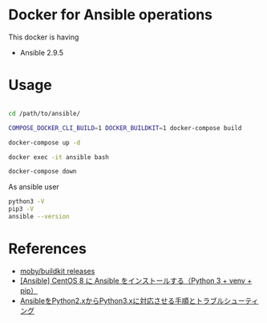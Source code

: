 # Docker for Ansible operations
This docker is having
- Ansible 2.9.5


# Usage

```bash

cd /path/to/ansible/

COMPOSE_DOCKER_CLI_BUILD=1 DOCKER_BUILDKIT=1 docker-compose build

docker-compose up -d

docker exec -it ansible bash

docker-compose down
```

As ansible user
```bash
python3 -V
pip3 -V
ansible --version
```

# References

- [moby/buildkit releases](https://github.com/moby/buildkit/releases)
- [[Ansible] CentOS 8 に Ansible をインストールする（Python 3 + venv + pip）](https://tekunabe.hatenablog.jp/entry/2019/10/06/ansible_centos8_python3_pip)
- [AnsibleをPython2.xからPython3.xに対応させる手順とトラブルシューティング](https://qiita.com/comefigo/items/766d42100356bdea8ff8)
